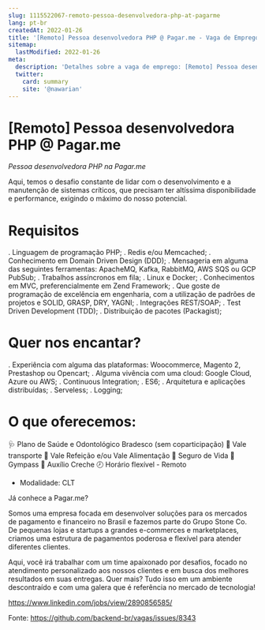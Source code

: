 ```yaml
---
slug: 1115522067-remoto-pessoa-desenvolvedora-php-at-pagarme
lang: pt-br
createdAt: 2022-01-26
title: '[Remoto] Pessoa desenvolvedora PHP @ Pagar.me - Vaga de Emprego'
sitemap:
  lastModified: 2022-01-26
meta:
  description: 'Detalhes sobre a vaga de emprego: [Remoto] Pessoa desenvolvedora PHP @ Pagar.me'
  twitter:
    card: summary
    site: '@nawarian'
---
```


# [Remoto] Pessoa desenvolvedora PHP @ Pagar.me

*Pessoa desenvolvedora PHP na Pagar.me*

Aqui, temos o desafio constante de lidar com o desenvolvimento e a manutenção de sistemas críticos, que precisam ter altíssima disponibilidade e performance, exigindo o máximo do nosso potencial.


# Requisitos
. Linguagem de programação PHP;
. Redis e/ou Memcached;
. Conhecimento em Domain Driven Design (DDD);
. Mensageria em alguma das seguintes ferramentas: ApacheMQ, Kafka, RabbitMQ, AWS SQS ou GCP PubSub;
. Trabalhos assíncronos em fila;
. Linux e Docker;
. Conhecimentos em MVC, preferencialmente em Zend Framework;
. Que goste de programação de excelência em engenharia, com a utilização de padrões de projetos e SOLID, GRASP, DRY, YAGNI;
. Integrações REST/SOAP;
. Test Driven Development (TDD);
. Distribuição de pacotes (Packagist);

# Quer nos encantar?

. Experiência com alguma das plataformas: Woocommerce, Magento 2, Prestashop ou Opencart;
. Alguma vivência com uma cloud: Google Cloud, Azure ou AWS;
. Continuous Integration;
. ES6;
. Arquitetura e aplicações distribuídas;
. Serveless;
. Logging;

# O que oferecemos:
🩺 Plano de Saúde e Odontológico Bradesco (sem coparticipação)
🚌 Vale transporte
🥗 Vale Refeição e/ou Vale Alimentação
💚 Seguro de Vida
💪 Gympass
👶 Auxílio Creche
🕗 Horário flexível - Remoto
 * Modalidade: CLT

Já conhece a Pagar.me?

Somos uma empresa focada em desenvolver soluções para os mercados de pagamento e financeiro no Brasil e fazemos parte do Grupo Stone Co. De pequenas lojas e startups a grandes e-commerces e marketplaces, criamos uma estrutura de pagamentos poderosa e flexível para atender diferentes clientes.

Aqui, você irá trabalhar com um time apaixonado por desafios, focado no atendimento personalizado aos nossos clientes e em busca dos melhores resultados em suas entregas. Quer mais? Tudo isso em um ambiente descontraído e com uma galera que é referência no mercado de tecnologia!

https://www.linkedin.com/jobs/view/2890856585/

Fonte: https://github.com/backend-br/vagas/issues/8343